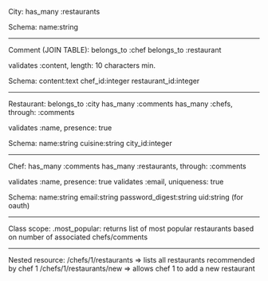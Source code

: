 City:
has_many :restaurants

Schema:
name:string

****

Comment (JOIN TABLE):
belongs_to :chef
belongs_to :restaurant

validates :content, length: 10 characters min.

Schema:
content:text
chef_id:integer
restaurant_id:integer

****

Restaurant:
belongs_to :city
has_many :comments
has_many :chefs, through: :comments

validates :name, presence: true

Schema:
name:string
cuisine:string
city_id:integer

****

Chef:
has_many :comments
has_many :restaurants, through: :comments

validates :name, presence: true
validates :email, uniqueness: true

Schema:
name:string
email:string
password_digest:string
uid:string (for oauth)

****

Class scope:
.most_popular: returns list of most popular restaurants based on number of associated chefs/comments

****

Nested resource:
/chefs/1/restaurants => lists all restaurants recommended by chef 1
/chefs/1/restaurants/new => allows chef 1 to add a new restaurant
